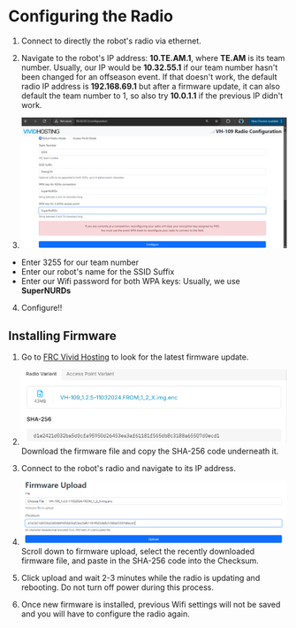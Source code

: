 # Configuring the Radio

1. Connect to directly the robot's radio via ethernet.

2. Navigate to the robot's IP address: **10.TE.AM.1**, where **TE.AM** is its team number. Usually, our IP would be **10.32.55.1** if our team number hasn't been changed for an offseason event. If that doesn't work, the default radio IP address is **192.168.69.1** but after a firmware update, it can also default the team number to 1, so also try **10.0.1.1** if the previous IP didn't work.

3. ![image](../.images/Software/Configuring_the_Radio/Screenshot%202024-11-09%20132551.png)
- Enter 3255 for our team number
- Enter our robot's name for the SSID Suffix
- Enter our Wifi password for both WPA keys: Usually, we use **SuperNURDs**

4. Configure!!

## Installing Firmware

1. Go to [FRC Vivid Hosting](https://frc-radio.vivid-hosting.net/miscellaneous/firmware-releases) to look for the latest firmware update.

2. ![image](../.images/Software/Configuring_the_Radio/Screenshot%202024-11-09%20112613.png)
Download the firmware file and copy the SHA-256 code underneath it.

3. Connect to the robot's radio and navigate to its IP address.

4. ![image](../.images/Software/Configuring_the_Radio/Screenshot%202024-11-09%20133050.png)
Scroll down to firmware upload, select the recently downloaded firmware file, and paste in the SHA-256 code into the Checksum. 

5. Click upload and wait 2-3 minutes while the radio is updating and rebooting. Do not turn off power during this process.

6. Once new firmware is installed, previous Wifi settings will not be saved and you will have to configure the radio again. 